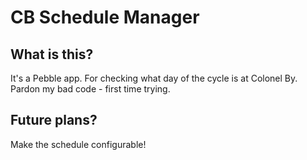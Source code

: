 # CB Schedule Manager

## What is this?

It's a Pebble app. For checking what day of the cycle is at Colonel By. Pardon my bad code - first time trying.

## Future plans?

Make the schedule configurable!
